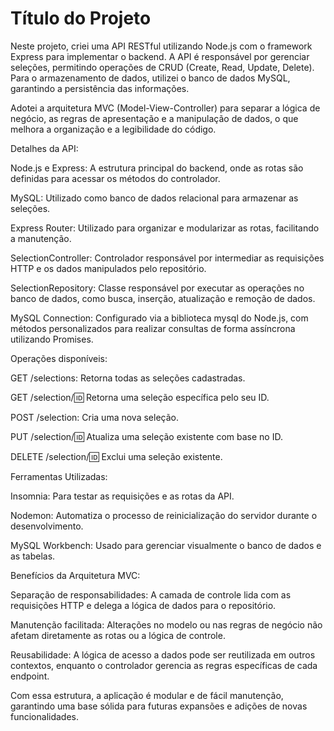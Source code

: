 
# Título do Projeto

Neste projeto, criei uma API RESTful utilizando Node.js com o framework Express para implementar o backend. A API é responsável por gerenciar seleções, permitindo operações de CRUD (Create, Read, Update, Delete). Para o armazenamento de dados, utilizei o banco de dados MySQL, garantindo a persistência das informações.

Adotei a arquitetura MVC (Model-View-Controller) para separar a lógica de negócio, as regras de apresentação e a manipulação de dados, o que melhora a organização e a legibilidade do código.

Detalhes da API:

Node.js e Express: A estrutura principal do backend, onde as rotas são definidas para acessar os métodos do controlador.

MySQL: Utilizado como banco de dados relacional para armazenar as seleções.

Express Router: Utilizado para organizar e modularizar as rotas, facilitando a manutenção.

SelectionController: Controlador responsável por intermediar as requisições HTTP e os dados manipulados pelo repositório.

SelectionRepository: Classe responsável por executar as operações no banco de dados, como busca, inserção, atualização e remoção de dados.

MySQL Connection: Configurado via a biblioteca mysql do Node.js, com métodos personalizados para realizar consultas de forma assíncrona utilizando Promises.

Operações disponíveis:

GET /selections: Retorna todas as seleções cadastradas.

GET /selection/:id: Retorna uma seleção específica pelo seu ID.

POST /selection: Cria uma nova seleção.

PUT /selection/:id: Atualiza uma seleção existente com base no ID.

DELETE /selection/:id: Exclui uma seleção existente.

Ferramentas Utilizadas:

Insomnia: Para testar as requisições e as rotas da API.

Nodemon: Automatiza o processo de reinicialização do servidor durante o desenvolvimento.

MySQL Workbench: Usado para gerenciar visualmente o banco de dados e as tabelas.

Benefícios da Arquitetura MVC:

Separação de responsabilidades: A camada de controle lida com as requisições HTTP e delega a lógica de dados para o repositório.

Manutenção facilitada: Alterações no modelo ou nas regras de negócio não afetam diretamente as rotas ou a lógica de controle.

Reusabilidade: A lógica de acesso a dados pode ser reutilizada em outros contextos, enquanto o controlador gerencia as regras específicas de cada endpoint.

Com essa estrutura, a aplicação é modular e de fácil manutenção, garantindo uma base sólida para futuras expansões e adições de novas funcionalidades.
